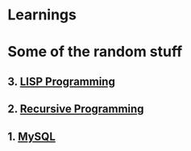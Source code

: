 # Learnings

# Some of the random stuff

## 3. [LISP Programming](https://github.com/sandeep-iitr/Learnings/tree/master/LISP-Programming)

## 2. [Recursive Programming](https://github.com/sandeep-iitr/Learnings/tree/master/recursive-programs)

## 1. [MySQL](https://github.com/sandeep-iitr/Learnings/tree/master/mySQL)
